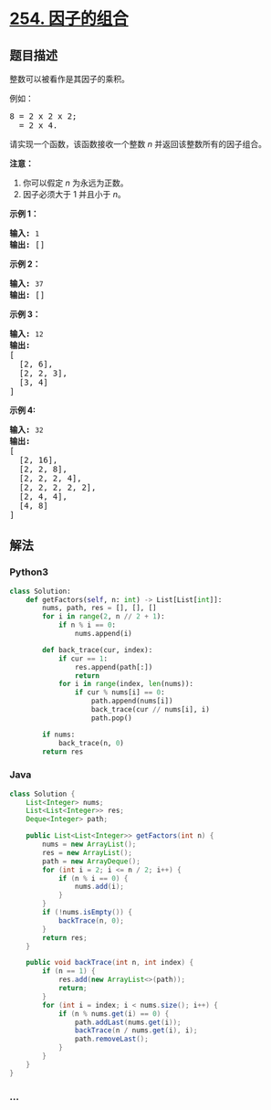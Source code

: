 # [254. 因子的组合](https://leetcode-cn.com/problems/factor-combinations)



## 题目描述

<!-- 这里写题目描述 -->

<p>整数可以被看作是其因子的乘积。</p>

<p>例如：</p>

<pre>8 = 2 x 2 x 2;
  = 2 x 4.</pre>

<p>请实现一个函数，该函数接收一个整数 <em>n</em>&nbsp;并返回该整数所有的因子组合。</p>

<p><strong>注意：</strong></p>

<ol>
	<li>你可以假定 <em>n</em> 为永远为正数。</li>
	<li>因子必须大于 1 并且小于 <em>n</em>。</li>
</ol>

<p><strong>示例 1：</strong></p>

<pre><strong>输入: </strong><code>1</code>
<strong>输出: </strong>[]
</pre>

<p><strong>示例 2：</strong></p>

<pre><strong>输入: </strong><code>37</code>
<strong>输出: </strong>[]</pre>

<p><strong>示例 3：</strong></p>

<pre><strong>输入: </strong><code>12</code>
<strong>输出:</strong>
[
  [2, 6],
  [2, 2, 3],
  [3, 4]
]</pre>

<p><strong>示例 4: </strong></p>

<pre><strong>输入: </strong><code>32</code>
<strong>输出:</strong>
[
  [2, 16],
  [2, 2, 8],
  [2, 2, 2, 4],
  [2, 2, 2, 2, 2],
  [2, 4, 4],
  [4, 8]
]
</pre>


## 解法

<!-- 这里可写通用的实现逻辑 -->

<!-- tabs:start -->

### **Python3**

<!-- 这里可写当前语言的特殊实现逻辑 -->

```python
class Solution:
    def getFactors(self, n: int) -> List[List[int]]:
        nums, path, res = [], [], []
        for i in range(2, n // 2 + 1):
            if n % i == 0:
                nums.append(i)

        def back_trace(cur, index):
            if cur == 1:
                res.append(path[:])
                return
            for i in range(index, len(nums)):
                if cur % nums[i] == 0:
                    path.append(nums[i])
                    back_trace(cur // nums[i], i)
                    path.pop()

        if nums:
            back_trace(n, 0)
        return res
```

### **Java**

<!-- 这里可写当前语言的特殊实现逻辑 -->

```java
class Solution {
    List<Integer> nums;
    List<List<Integer>> res;
    Deque<Integer> path;

    public List<List<Integer>> getFactors(int n) {
        nums = new ArrayList();
        res = new ArrayList();
        path = new ArrayDeque();
        for (int i = 2; i <= n / 2; i++) {
            if (n % i == 0) {
                nums.add(i);
            }
        }
        if (!nums.isEmpty()) {
            backTrace(n, 0);
        }
        return res;
    }

    public void backTrace(int n, int index) {
        if (n == 1) {
            res.add(new ArrayList<>(path));
            return;
        }
        for (int i = index; i < nums.size(); i++) {
            if (n % nums.get(i) == 0) {
                path.addLast(nums.get(i));
                backTrace(n / nums.get(i), i);
                path.removeLast();
            }
        }
    }
}
```

### **...**

```

```

<!-- tabs:end -->
